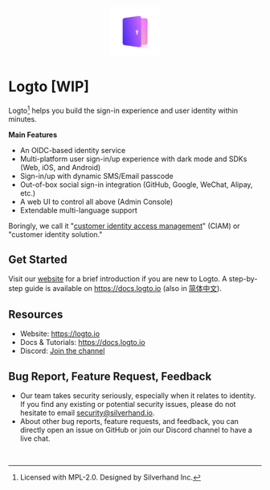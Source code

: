 <p align="center">
    <a href="https://logto.io" target="_blank" align="center" alt="Logto Logo">
        <img src="./logo.png" width="100">
    </a>
</p>

# Logto [WIP]

Logto[^info] helps you build the sign-in experience and user identity within minutes.

**Main Features**

- An OIDC-based identity service
- Multi-platform user sign-in/up experience with dark mode and SDKs (Web, iOS, and Android)
- Sign-in/up with dynamic SMS/Email passcode
- Out-of-box social sign-in integration (GitHub, Google, WeChat, Alipay, etc.)
- A web UI to control all above (Admin Console)
- Extendable multi-language support

Boringly, we call it "[customer identity access management](https://en.wikipedia.org/wiki/Customer_identity_access_management)" (CIAM) or "customer identity solution."

## Get Started

Visit our [website](https://logto.io) for a brief introduction if you are new to Logto. A step-by-step guide is available on https://docs.logto.io (also in [简体中文](https://docs.logto.io/zh-cn)).

## Resources

- Website: https://logto.io
- Docs & Tutorials: https://docs.logto.io
- Discord: [Join the channel](https://discord.gg/UEPaF3j5e6)

## Bug Report, Feature Request, Feedback

- Our team takes security seriously, especially when it relates to identity. If you find any existing or potential security issues, please do not hesitate to email [security@silverhand.io](mailto:security@silverhand.io).
- About other bug reports, feature requests, and feedback, you can directly open an issue on GitHub or join our Discord channel to have a live chat.

<br/>

[^info]: Licensed with MPL-2.0. Designed by Silverhand Inc.
